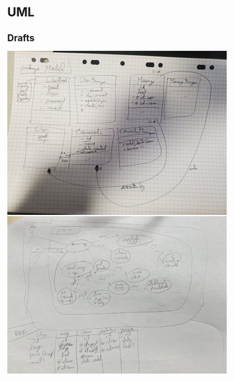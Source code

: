# UML

## Drafts

<img src="Class Diagram Draft.jpg" alt="draft1">
<img src="Use Case Draft + DB Tables Draft.jpg" alt="draft1">
